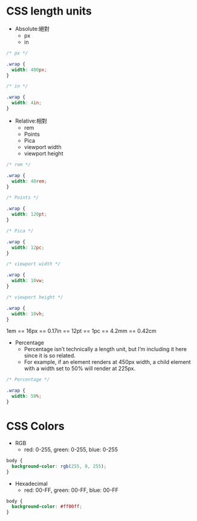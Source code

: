 # CSS length units

- Absolute:絕對
  - px
  - in

```css
/* px */

.wrap {
  width: 400px;
}
```

```css
/* in */

.wrap {
  width: 4in;
}
```

- Relative:相對
  - rem
  - Points
  - Pica
  - viewport width
  - viewport height

```css
/* rem */

.wrap {
  width: 40rem;
}
```

```css
/* Points */

.wrap {
  width: 120pt;
}
```

```css
/* Pica */

.wrap {
  width: 12pc;
}
```

```css
/* viewport width */

.wrap {
  width: 10vw;
}
```

```css
/* viewport height */

.wrap {
  width: 10vh;
}
```

1em == 16px == 0.17in == 12pt == 1pc == 4.2mm == 0.42cm

- Percentage
  - Percentage isn’t technically a length unit, but I’m including it here since it is so related.
  - For example, if an element renders at 450px width, a child element with a width set to 50% will render at 225px.

```css
/* Percentage */

.wrap {
  width: 50%;
}
```

# CSS Colors

- RGB
  - red: 0-255, green: 0-255, blue: 0-255

```css
body {
  background-color: rgb(255, 0, 255);
}
```

- Hexadecimal
  - red: 00-FF, green: 00-FF, blue: 00-FF

```css
body {
  background-color: #ff00ff;
}
```
